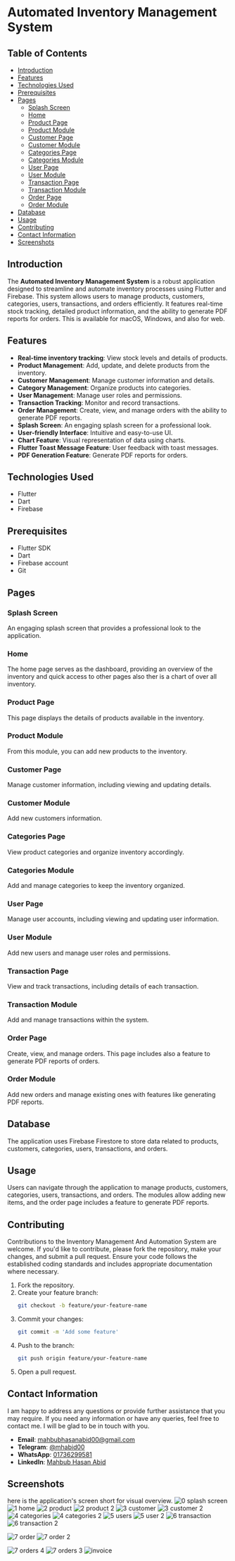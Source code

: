 # Automated Inventory Management System

## Table of Contents
- [Introduction](#introduction)
- [Features](#features)
- [Technologies Used](#technologies-used)
- [Prerequisites](#prerequisites)
- [Pages](#pages)
  - [Splash Screen](#splash-screen)
  - [Home](#home)
  - [Product Page](#product-page)
  - [Product Module](#product-module)
  - [Customer Page](#customer-page)
  - [Customer Module](#customer-module)
  - [Categories Page](#categories-page)
  - [Categories Module](#categories-module)
  - [User Page](#user-page)
  - [User Module](#user-module)
  - [Transaction Page](#transaction-page)
  - [Transaction Module](#transaction-module)
  - [Order Page](#order-page)
  - [Order Module](#order-module)
- [Database](#database)
- [Usage](#usage)
- [Contributing](#contributing)
- [Contact Information](#contact-information)
- [Screenshots](#screenshots)

## Introduction
The **Automated Inventory Management System** is a robust application designed to streamline and automate inventory processes using Flutter and Firebase. This system allows users to manage products, customers, categories, users, transactions, and orders efficiently. It features real-time stock tracking, detailed product information, and the ability to generate PDF reports for orders. This is available for macOS, Windows, and also for  web.



## Features
- **Real-time inventory tracking**: View stock levels and details of products.
- **Product Management**: Add, update, and delete products from the inventory.
- **Customer Management**: Manage customer information and details.
- **Category Management**: Organize products into categories.
- **User Management**: Manage user roles and permissions.
- **Transaction Tracking**: Monitor and record transactions.
- **Order Management**: Create, view, and manage orders with the ability to generate PDF reports.
- **Splash Screen**: An engaging splash screen for a professional look.
- **User-friendly Interface**: Intuitive and easy-to-use UI.
- **Chart Feature**: Visual representation of data using charts.
- **Flutter Toast Message Feature**: User feedback with toast messages.
- **PDF Generation Feature**: Generate PDF reports for orders.

## Technologies Used
- Flutter
- Dart
- Firebase

## Prerequisites
- Flutter SDK
- Dart
- Firebase account
- Git


## Pages

### Splash Screen
An engaging splash screen that provides a professional look to the application.

### Home
The home page serves as the dashboard, providing an overview of the inventory and quick access to other pages also ther is a chart of over all inventory.

### Product Page
This page displays the details of products available in the inventory.

### Product Module
From this module, you can add new products to the inventory.

### Customer Page
Manage customer information, including viewing and updating details.

### Customer Module
Add new customers  information.

### Categories Page
View product categories and organize inventory accordingly.

### Categories Module
Add and manage categories to keep the inventory organized.

### User Page
Manage user accounts, including viewing and updating user information.

### User Module
Add new users and manage user roles and permissions.

### Transaction Page
View and track transactions, including details of each transaction.

### Transaction Module
Add and manage transactions within the system.

### Order Page
Create, view, and manage orders. This page includes also a feature to generate PDF reports of orders.

### Order Module
Add new orders and manage existing ones with features like generating PDF reports.

## Database
The application uses Firebase Firestore to store data related to products, customers, categories, users, transactions, and orders.

## Usage
Users can navigate through the application to manage products, customers, categories, users, transactions, and orders. The modules allow adding new items, and the order page includes a feature to generate PDF reports.

## Contributing
Contributions to the Inventory Management And Automation System are welcome. If you'd like to contribute, please fork the repository, make your changes, and submit a pull request. Ensure your code follows the established coding standards and includes appropriate documentation where necessary.

1. Fork the repository.
2. Create your feature branch:
   ```sh
   git checkout -b feature/your-feature-name
   ```
3. Commit your changes:
   ```sh
   git commit -m 'Add some feature'
   ```
4. Push to the branch:
   ```sh
   git push origin feature/your-feature-name
   ```
5. Open a pull request.


## Contact Information
I am happy to address any questions or provide further assistance that you may require. If you need any information or have any queries, feel free to contact me. I will be glad to be in touch with you.

- **Email**: [mahbubhasanabid00@gmail.com](mailto:mahbubhasanabid00@gmail.com)
- **Telegram**: [@mhabid00](https://t.me/mhabid00)
- **WhatsApp**: [01736299581](https://wa.me/8801736299581)
- **LinkedIn**: [Mahbub Hasan Abid](https://www.linkedin.com/in/mahbub-hasan-abid/)

## Screenshots
here is  the application's screen short for  visual overview.
![0 splash screen](https://github.com/mahbub-hasan-abid/Inventory-Management-And-Automation-System/assets/133025212/62c50fc7-6fa3-42e4-9dde-f31cfaba8073)
![1 home](https://github.com/mahbub-hasan-abid/Inventory-Management-And-Automation-System/assets/133025212/6ef6efb0-8230-4bff-b0bd-71d0cc795e2e)
![2 product](https://github.com/mahbub-hasan-abid/Inventory-Management-And-Automation-System/assets/133025212/a9e28115-04be-46f0-901c-353ff6a5d4db)
![2 product 2](https://github.com/mahbub-hasan-abid/Inventory-Management-And-Automation-System/assets/133025212/84bea6d8-e4db-4b2d-a3a6-db0bd1277710)
![3 customer](https://github.com/mahbub-hasan-abid/Inventory-Management-And-Automation-System/assets/133025212/e0409f34-0a53-49d6-974a-5fb77c98736d)
![3 customer 2](https://github.com/mahbub-hasan-abid/Inventory-Management-And-Automation-System/assets/133025212/3aba0cfc-de62-43a1-ac72-ed9c45ba8348)
![4 categories](https://github.com/mahbub-hasan-abid/Inventory-Management-And-Automation-System/assets/133025212/f052ba48-e792-470b-a795-830276407090)
![4 categories 2](https://github.com/mahbub-hasan-abid/Inventory-Management-And-Automation-System/assets/133025212/a94e407c-a073-489e-8d0b-257776c716e0)
![5 users](https://github.com/mahbub-hasan-abid/Inventory-Management-And-Automation-System/assets/133025212/e51ee104-a3d4-483e-8ffc-ff896f5a569b)
![5 user 2](https://github.com/mahbub-hasan-abid/Inventory-Management-And-Automation-System/assets/133025212/b1676af3-8ac3-4ab5-a47b-f52b0c1a0683)
![6 transaction](https://github.com/mahbub-hasan-abid/Inventory-Management-And-Automation-System/assets/133025212/aa1ed6b6-0b66-45c6-ac0b-14b1b898c9e7)
![6 transaction 2](https://github.com/mahbub-hasan-abid/Inventory-Management-And-Automation-System/assets/133025212/62f37454-db75-4cfb-a508-61f1530ca3e3)

![7 order](https://github.com/mahbub-hasan-abid/Inventory-Management-And-Automation-System/assets/133025212/5f64a3d4-7163-4bf3-999e-5e8eeaf6fa68)
![7 order 2](https://github.com/mahbub-hasan-abid/Inventory-Management-And-Automation-System/assets/133025212/4e44262b-036a-43d1-ae06-9dcde2450efc)





![7 orders 4](https://github.com/mahbub-hasan-abid/Inventory-Management-And-Automation-System/assets/133025212/4410751e-dd9d-472e-bea7-29d0881d5e5d)
![7 orders 3](https://github.com/mahbub-hasan-abid/Inventory-Management-And-Automation-System/assets/133025212/a5e46222-bd2c-411b-8054-98911029ee90)
![invoice](https://github.com/mahbub-hasan-abid/Inventory-Management-And-Automation-System/assets/133025212/0865c7e7-588b-4190-8fea-9823def63f2a)

